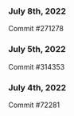 ### July 8th, 2022

Commit #271278

### July 5th, 2022

Commit #314353


### July 4th, 2022

Commit #72281
